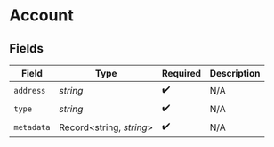 # Account


## Fields

| Field                    | Type                     | Required                 | Description              |
| ------------------------ | ------------------------ | ------------------------ | ------------------------ |
| `address`                | *string*                 | :heavy_check_mark:       | N/A                      |
| `type`                   | *string*                 | :heavy_check_mark:       | N/A                      |
| `metadata`               | Record<string, *string*> | :heavy_check_mark:       | N/A                      |